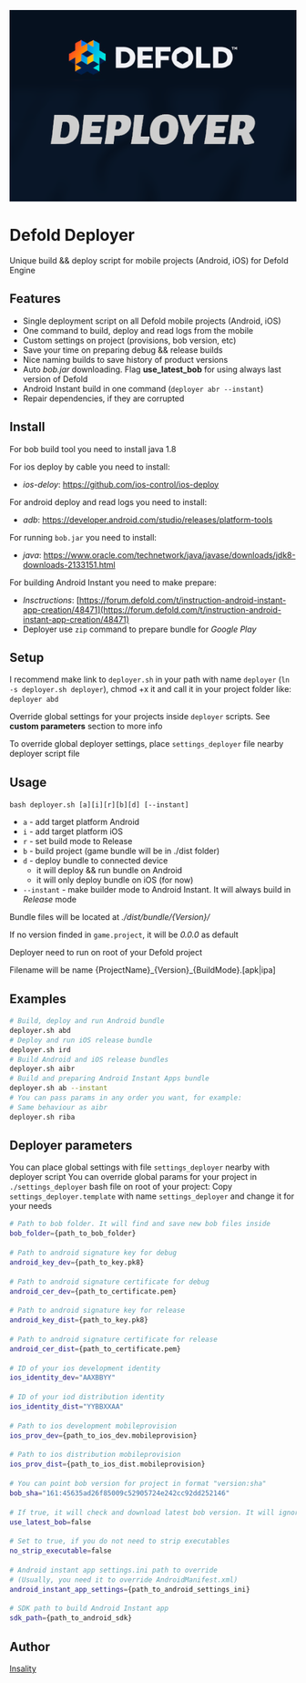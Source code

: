 ![](defold-deployer.png)
# Defold Deployer
Unique build && deploy script for mobile projects (Android, iOS) for Defold Engine

## Features
- Single deployment script on all Defold mobile projects (Android, iOS)
- One command to build, deploy and read logs from the mobile
- Custom settings on project (provisions, bob version, etc)
- Save your time on preparing debug && release builds
- Nice naming builds to save history of product versions
- Auto *bob.jar* downloading. Flag **use_latest_bob** for using always last version of Defold
- Android Instant build in one command (`deployer abr --instant`)
- Repair dependencies, if they are corrupted

## Install
For bob build tool you need to install java 1.8

For ios deploy by cable you need to install:
- *ios-deloy*: https://github.com/ios-control/ios-deploy

For android deploy and read logs you need to install:
- *adb*: https://developer.android.com/studio/releases/platform-tools

For running `bob.jar` you need to install:
- *java*: https://www.oracle.com/technetwork/java/javase/downloads/jdk8-downloads-2133151.html

For building Android Instant you need to make prepare:
- *Insctructions*: [https://forum.defold.com/t/instruction-android-instant-app-creation/48471](https://forum.defold.com/t/instruction-android-instant-app-creation/48471)
 - Deployer use `zip` command to prepare bundle for _Google Play_


## Setup
I recommend make link to `deployer.sh` in your path with name `deployer` (`ln -s deployer.sh deployer`), chmod +x it and call it in your project folder like:
`deployer abd`

Override global settings for your projects inside `deployer` scripts. See **custom parameters** section to more info 

To override global deployer settings, place `settings_deployer` file nearby deployer script file

## Usage
`bash deployer.sh [a][i][r][b][d] [--instant]`
- `a` - add target platform Android
- `i` - add target platform iOS
- `r` - set build mode to Release
- `b` - build project (game bundle will be in ./dist folder)
- `d` - deploy bundle to connected device
	- it will deploy && run bundle on Android
	- it will only deploy bundle on iOS (for now)
- `--instant` - make builder mode to Android Instant. It will always build in _Release_ mode

Bundle files will be located at *./dist/bundle/{Version}/*

If no version finded in `game.project`, it will be *0.0.0* as default

Deployer need to run on root of your Defold project

Filename will be name {ProjectName}\_{Version}\_{BuildMode}.[apk|ipa]

##	Examples
```bash
# Build, deploy and run Android bundle
deployer.sh abd
# Deploy and run iOS release bundle
deployer.sh ird
# Build Android and iOS release bundles
deployer.sh aibr
# Build and preparing Android Instant Apps bundle
deployer.sh ab --instant
# You can pass params in any order you want, for example:
# Same behaviour as aibr
deployer.sh riba
```

## Deployer parameters
You can place global settings with file `settings_deployer` nearby with deployer script
You can override global params for your project in `./settings_deployer` bash file on root of your project:
Copy `settings_deployer.template` with name `settings_deployer` and change it for your needs
```bash
# Path to bob folder. It will find and save new bob files inside
bob_folder={path_to_bob_folder}

# Path to android signature key for debug
android_key_dev={path_to_key.pk8}

# Path to android signature certificate for debug
android_cer_dev={path_to_certificate.pem}

# Path to android signature key for release
android_key_dist={path_to_key.pk8}

# Path to android signature certificate for release
android_cer_dist={path_to_certificate.pem}

# ID of your ios development identity
ios_identity_dev="AAXBBYY"

# ID of your iod distribution identity
ios_identity_dist="YYBBXXAA"

# Path to ios development mobileprovision
ios_prov_dev={path_to_ios_dev.mobileprovision}

# Path to ios distribution mobileprovision
ios_prov_dist={path_to_ios_dist.mobileprovision}

# You can point bob version for project in format "version:sha"
bob_sha="161:45635ad26f85009c52905724e242cc92dd252146"

# If true, it will check and download latest bob version. It will ignore bob_sha param
use_latest_bob=false

# Set to true, if you do not need to strip executables
no_strip_executable=false

# Android instant app settings.ini path to override
# (Usually, you need it to override AndroidManifest.xml)
android_instant_app_settings={path_to_android_settings_ini}

# SDK path to build Android Instant app
sdk_path={path_to_android_sdk}
```

## Author
[Insality](http://github.com/Insality)
